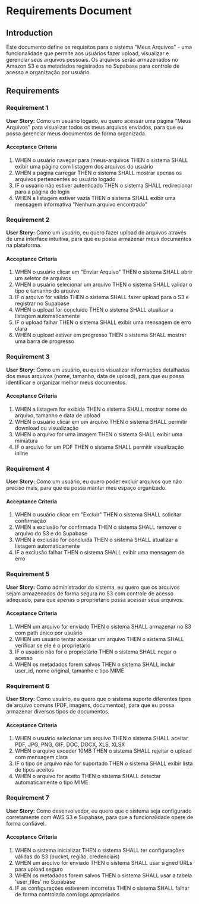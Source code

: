 # Requirements Document

## Introduction

Este documento define os requisitos para o sistema "Meus Arquivos" - uma funcionalidade que permite aos usuários fazer upload, visualizar e gerenciar seus arquivos pessoais. Os arquivos serão armazenados no Amazon S3 e os metadados registrados no Supabase para controle de acesso e organização por usuário.

## Requirements

### Requirement 1

**User Story:** Como um usuário logado, eu quero acessar uma página "Meus Arquivos" para visualizar todos os meus arquivos enviados, para que eu possa gerenciar meus documentos de forma organizada.

#### Acceptance Criteria

1. WHEN o usuário navegar para /meus-arquivos THEN o sistema SHALL exibir uma página com listagem dos arquivos do usuário
2. WHEN a página carregar THEN o sistema SHALL mostrar apenas os arquivos pertencentes ao usuário logado
3. IF o usuário não estiver autenticado THEN o sistema SHALL redirecionar para a página de login
4. WHEN a listagem estiver vazia THEN o sistema SHALL exibir uma mensagem informativa "Nenhum arquivo encontrado"

### Requirement 2

**User Story:** Como um usuário, eu quero fazer upload de arquivos através de uma interface intuitiva, para que eu possa armazenar meus documentos na plataforma.

#### Acceptance Criteria

1. WHEN o usuário clicar em "Enviar Arquivo" THEN o sistema SHALL abrir um seletor de arquivos
2. WHEN o usuário selecionar um arquivo THEN o sistema SHALL validar o tipo e tamanho do arquivo
3. IF o arquivo for válido THEN o sistema SHALL fazer upload para o S3 e registrar no Supabase
4. WHEN o upload for concluído THEN o sistema SHALL atualizar a listagem automaticamente
5. IF o upload falhar THEN o sistema SHALL exibir uma mensagem de erro clara
6. WHEN o upload estiver em progresso THEN o sistema SHALL mostrar uma barra de progresso

### Requirement 3

**User Story:** Como um usuário, eu quero visualizar informações detalhadas dos meus arquivos (nome, tamanho, data de upload), para que eu possa identificar e organizar melhor meus documentos.

#### Acceptance Criteria

1. WHEN a listagem for exibida THEN o sistema SHALL mostrar nome do arquivo, tamanho e data de upload
2. WHEN o usuário clicar em um arquivo THEN o sistema SHALL permitir download ou visualização
3. WHEN o arquivo for uma imagem THEN o sistema SHALL exibir uma miniatura
4. IF o arquivo for um PDF THEN o sistema SHALL permitir visualização inline

### Requirement 4

**User Story:** Como um usuário, eu quero poder excluir arquivos que não preciso mais, para que eu possa manter meu espaço organizado.

#### Acceptance Criteria

1. WHEN o usuário clicar em "Excluir" THEN o sistema SHALL solicitar confirmação
2. WHEN a exclusão for confirmada THEN o sistema SHALL remover o arquivo do S3 e do Supabase
3. WHEN a exclusão for concluída THEN o sistema SHALL atualizar a listagem automaticamente
4. IF a exclusão falhar THEN o sistema SHALL exibir uma mensagem de erro

### Requirement 5

**User Story:** Como administrador do sistema, eu quero que os arquivos sejam armazenados de forma segura no S3 com controle de acesso adequado, para que apenas o proprietário possa acessar seus arquivos.

#### Acceptance Criteria

1. WHEN um arquivo for enviado THEN o sistema SHALL armazenar no S3 com path único por usuário
2. WHEN um usuário tentar acessar um arquivo THEN o sistema SHALL verificar se ele é o proprietário
3. IF o usuário não for o proprietário THEN o sistema SHALL negar o acesso
4. WHEN os metadados forem salvos THEN o sistema SHALL incluir user_id, nome original, tamanho e tipo MIME

### Requirement 6

**User Story:** Como usuário, eu quero que o sistema suporte diferentes tipos de arquivo comuns (PDF, imagens, documentos), para que eu possa armazenar diversos tipos de documentos.

#### Acceptance Criteria

1. WHEN o usuário selecionar um arquivo THEN o sistema SHALL aceitar PDF, JPG, PNG, GIF, DOC, DOCX, XLS, XLSX
2. WHEN o arquivo exceder 10MB THEN o sistema SHALL rejeitar o upload com mensagem clara
3. IF o tipo de arquivo não for suportado THEN o sistema SHALL exibir lista de tipos aceitos
4. WHEN o arquivo for aceito THEN o sistema SHALL detectar automaticamente o tipo MIME

### Requirement 7

**User Story:** Como desenvolvedor, eu quero que o sistema seja configurado corretamente com AWS S3 e Supabase, para que a funcionalidade opere de forma confiável.

#### Acceptance Criteria

1. WHEN o sistema inicializar THEN o sistema SHALL ter configurações válidas do S3 (bucket, região, credenciais)
2. WHEN um arquivo for enviado THEN o sistema SHALL usar signed URLs para upload seguro
3. WHEN os metadados forem salvos THEN o sistema SHALL usar a tabela 'user_files' no Supabase
4. IF as configurações estiverem incorretas THEN o sistema SHALL falhar de forma controlada com logs apropriados
